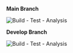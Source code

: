 **Main Branch**

![Build - Test - Analysis](https://github.com/IngSoft-DA2/Test/actions/workflows/build-test-analysis.yml/badge.svg?branch=main&event=push)

**Develop Branch**

![Build - Test - Analysis](https://github.com/IngSoft-DA2/Test/actions/workflows/build-test-analysis.yml/badge.svg?branch=develop&event=push)
